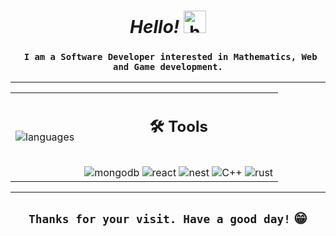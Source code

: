 <h1 align="center"><em>Hello!</em> <img src="assets/wave.gif" alt="hand wave" width="36" height="36"></h1>
<h3 align="center"><code> I am a Software Developer interested in Mathematics, Web and Game development.</code></h3>
<!-- <div><img src="./assets/api.gif" alt="api" /></div> -->
<hr>
<table align="center">
  <tr>
    <td>
      <img src="https://github-readme-stats.vercel.app/api/top-langs/?username=acf-patrick&layout=compact&theme=algolia" alt="languages" />
    </td>
    <td>
        <h2 align="center">🛠️ <b>Tools</b></h2><br>
        <div align="center">
          <img src="https://img.shields.io/badge/MongoDB-%234ea94b.svg?style=for-the-badge&logo=mongodb&logoColor=white" alt="mongodb">
          <img src="https://img.shields.io/badge/React-20232A?style=for-the-badge&logo=react&logoColor=61DAFB" alt="react">
          <img src="https://img.shields.io/badge/nestjs-E0234E?style=for-the-badge&logo=nestjs&logoColor=white" alt="nest">
          <img src="https://img.shields.io/badge/C%2B%2B-00599C?style=for-the-badge&logo=c%2B%2B&logoColor=white" alt="C++" />
          <img src="https://img.shields.io/badge/Rust-000000?style=for-the-badge&logo=rust&logoColor=white" alt="rust" />
        </div>
    </td>
  </tr>
</table>
<hr>
<h2 align="center"><code>Thanks for your visit. Have a good day!</code> 😁️</h1>
